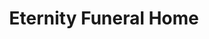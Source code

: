 ---
title: "Eternity Funeral Home"
url: /fort-stockton/eternity-funeral-home/
shop: funeral directors
---